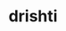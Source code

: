 ---
title: "drishti"
layout: cache
categories: [package, develop]
meta: {"compilers": ["gcc@=11.4.0", "gcc@=9.4.0", "oneapi@=2024.2.1"], "num_specs": 16, "num_specs_by_stack": {"e4s": 8, "e4s-oneapi": 7, "e4s-power": 1, "root": 16}, "oss": ["ubuntu20.04", "ubuntu22.04"], "platforms": ["linux"], "stacks": ["e4s", "e4s-oneapi", "e4s-power", "root"], "targets": ["ppc64le", "x86_64_v3"], "versions": ["0.6"]}
spec_details: [{"compiler": "gcc@=9.4.0", "hash": "eb3m34d7cfm47u3p2clznwjpe4744drx", "os": "ubuntu20.04", "platform": "linux", "size": "-", "stacks": ["e4s-power", "root"], "tarball": "https://binaries.spack.io/develop/build_cache/linux-ubuntu20.04-ppc64le/gcc-9.4.0/drishti-0.6/linux-ubuntu20.04-ppc64le-gcc-9.4.0-drishti-0.6-eb3m34d7cfm47u3p2clznwjpe4744drx.spack", "target": "ppc64le", "variants": ["build_system=python_pip"], "versions": ["0.6"]}, {"compiler": "gcc@=11.4.0", "hash": "3nbiqlpmpssr2nfcbzyoosjrwdh2i5r6", "os": "ubuntu22.04", "platform": "linux", "size": "-", "stacks": ["e4s", "root"], "tarball": "https://binaries.spack.io/develop/build_cache/linux-ubuntu22.04-x86_64_v3/gcc-11.4.0/drishti-0.6/linux-ubuntu22.04-x86_64_v3-gcc-11.4.0-drishti-0.6-3nbiqlpmpssr2nfcbzyoosjrwdh2i5r6.spack", "target": "x86_64_v3", "variants": ["build_system=python_pip"], "versions": ["0.6"]}, {"compiler": "gcc@=11.4.0", "hash": "3rjb5nvtdjxhch4xvzz4eyjuhkkc5ktt", "os": "ubuntu22.04", "platform": "linux", "size": "-", "stacks": ["e4s", "root"], "tarball": "https://binaries.spack.io/develop/build_cache/linux-ubuntu22.04-x86_64_v3/gcc-11.4.0/drishti-0.6/linux-ubuntu22.04-x86_64_v3-gcc-11.4.0-drishti-0.6-3rjb5nvtdjxhch4xvzz4eyjuhkkc5ktt.spack", "target": "x86_64_v3", "variants": ["build_system=python_pip"], "versions": ["0.6"]}, {"compiler": "gcc@=11.4.0", "hash": "b4fbc6itfegx4oei5qskt7wsgwsjiuqg", "os": "ubuntu22.04", "platform": "linux", "size": "-", "stacks": ["e4s", "root"], "tarball": "https://binaries.spack.io/develop/build_cache/linux-ubuntu22.04-x86_64_v3/gcc-11.4.0/drishti-0.6/linux-ubuntu22.04-x86_64_v3-gcc-11.4.0-drishti-0.6-b4fbc6itfegx4oei5qskt7wsgwsjiuqg.spack", "target": "x86_64_v3", "variants": ["build_system=python_pip"], "versions": ["0.6"]}, {"compiler": "gcc@=11.4.0", "hash": "ix5s26zvzhieda3ubjonuvjk5pjvauz7", "os": "ubuntu22.04", "platform": "linux", "size": "-", "stacks": ["e4s", "root"], "tarball": "https://binaries.spack.io/develop/build_cache/linux-ubuntu22.04-x86_64_v3/gcc-11.4.0/drishti-0.6/linux-ubuntu22.04-x86_64_v3-gcc-11.4.0-drishti-0.6-ix5s26zvzhieda3ubjonuvjk5pjvauz7.spack", "target": "x86_64_v3", "variants": ["build_system=python_pip"], "versions": ["0.6"]}, {"compiler": "gcc@=11.4.0", "hash": "l5w2zpuieijqmkibjhmbecggkdldfw2k", "os": "ubuntu22.04", "platform": "linux", "size": "-", "stacks": ["e4s", "root"], "tarball": "https://binaries.spack.io/develop/build_cache/linux-ubuntu22.04-x86_64_v3/gcc-11.4.0/drishti-0.6/linux-ubuntu22.04-x86_64_v3-gcc-11.4.0-drishti-0.6-l5w2zpuieijqmkibjhmbecggkdldfw2k.spack", "target": "x86_64_v3", "variants": ["build_system=python_pip"], "versions": ["0.6"]}, {"compiler": "gcc@=11.4.0", "hash": "qbdo7kz5tlncucfuboaah35b24nnqclj", "os": "ubuntu22.04", "platform": "linux", "size": "-", "stacks": ["e4s", "root"], "tarball": "https://binaries.spack.io/develop/build_cache/linux-ubuntu22.04-x86_64_v3/gcc-11.4.0/drishti-0.6/linux-ubuntu22.04-x86_64_v3-gcc-11.4.0-drishti-0.6-qbdo7kz5tlncucfuboaah35b24nnqclj.spack", "target": "x86_64_v3", "variants": ["build_system=python_pip"], "versions": ["0.6"]}, {"compiler": "gcc@=11.4.0", "hash": "tdx3tfhngrevqpbzhqxaq7w6zqm7edks", "os": "ubuntu22.04", "platform": "linux", "size": "-", "stacks": ["e4s", "root"], "tarball": "https://binaries.spack.io/develop/build_cache/linux-ubuntu22.04-x86_64_v3/gcc-11.4.0/drishti-0.6/linux-ubuntu22.04-x86_64_v3-gcc-11.4.0-drishti-0.6-tdx3tfhngrevqpbzhqxaq7w6zqm7edks.spack", "target": "x86_64_v3", "variants": ["build_system=python_pip"], "versions": ["0.6"]}, {"compiler": "gcc@=11.4.0", "hash": "txtvholnhygy2si3fk7aiinbohwnhxhv", "os": "ubuntu22.04", "platform": "linux", "size": "-", "stacks": ["e4s", "root"], "tarball": "https://binaries.spack.io/develop/build_cache/linux-ubuntu22.04-x86_64_v3/gcc-11.4.0/drishti-0.6/linux-ubuntu22.04-x86_64_v3-gcc-11.4.0-drishti-0.6-txtvholnhygy2si3fk7aiinbohwnhxhv.spack", "target": "x86_64_v3", "variants": ["build_system=python_pip"], "versions": ["0.6"]}, {"compiler": "oneapi@=2024.2.1", "hash": "4jnrszhwyi6nvxmilb37taeq4fcltpjf", "os": "ubuntu22.04", "platform": "linux", "size": "-", "stacks": ["e4s-oneapi", "root"], "tarball": "https://binaries.spack.io/develop/build_cache/linux-ubuntu22.04-x86_64_v3/oneapi-2024.2.1/drishti-0.6/linux-ubuntu22.04-x86_64_v3-oneapi-2024.2.1-drishti-0.6-4jnrszhwyi6nvxmilb37taeq4fcltpjf.spack", "target": "x86_64_v3", "variants": ["build_system=python_pip"], "versions": ["0.6"]}, {"compiler": "oneapi@=2024.2.1", "hash": "7gea3ubr2igu3ipnewvwnzprsqtwnfy4", "os": "ubuntu22.04", "platform": "linux", "size": "-", "stacks": ["e4s-oneapi", "root"], "tarball": "https://binaries.spack.io/develop/build_cache/linux-ubuntu22.04-x86_64_v3/oneapi-2024.2.1/drishti-0.6/linux-ubuntu22.04-x86_64_v3-oneapi-2024.2.1-drishti-0.6-7gea3ubr2igu3ipnewvwnzprsqtwnfy4.spack", "target": "x86_64_v3", "variants": ["build_system=python_pip"], "versions": ["0.6"]}, {"compiler": "oneapi@=2024.2.1", "hash": "cayreflcjvsf5mgas56fjtm5zvmrrrnx", "os": "ubuntu22.04", "platform": "linux", "size": "-", "stacks": ["e4s-oneapi", "root"], "tarball": "https://binaries.spack.io/develop/build_cache/linux-ubuntu22.04-x86_64_v3/oneapi-2024.2.1/drishti-0.6/linux-ubuntu22.04-x86_64_v3-oneapi-2024.2.1-drishti-0.6-cayreflcjvsf5mgas56fjtm5zvmrrrnx.spack", "target": "x86_64_v3", "variants": ["build_system=python_pip"], "versions": ["0.6"]}, {"compiler": "oneapi@=2024.2.1", "hash": "kvluj7pcfled47w2bav6niznscuysnbw", "os": "ubuntu22.04", "platform": "linux", "size": "-", "stacks": ["e4s-oneapi", "root"], "tarball": "https://binaries.spack.io/develop/build_cache/linux-ubuntu22.04-x86_64_v3/oneapi-2024.2.1/drishti-0.6/linux-ubuntu22.04-x86_64_v3-oneapi-2024.2.1-drishti-0.6-kvluj7pcfled47w2bav6niznscuysnbw.spack", "target": "x86_64_v3", "variants": ["build_system=python_pip"], "versions": ["0.6"]}, {"compiler": "oneapi@=2024.2.1", "hash": "mez7tm4mkea3oom6x3t4edeihuln4noe", "os": "ubuntu22.04", "platform": "linux", "size": "-", "stacks": ["e4s-oneapi", "root"], "tarball": "https://binaries.spack.io/develop/build_cache/linux-ubuntu22.04-x86_64_v3/oneapi-2024.2.1/drishti-0.6/linux-ubuntu22.04-x86_64_v3-oneapi-2024.2.1-drishti-0.6-mez7tm4mkea3oom6x3t4edeihuln4noe.spack", "target": "x86_64_v3", "variants": ["build_system=python_pip"], "versions": ["0.6"]}, {"compiler": "oneapi@=2024.2.1", "hash": "mxwxcd62y5bhr7ngkv6dmrtxls7v4b4z", "os": "ubuntu22.04", "platform": "linux", "size": "-", "stacks": ["e4s-oneapi", "root"], "tarball": "https://binaries.spack.io/develop/build_cache/linux-ubuntu22.04-x86_64_v3/oneapi-2024.2.1/drishti-0.6/linux-ubuntu22.04-x86_64_v3-oneapi-2024.2.1-drishti-0.6-mxwxcd62y5bhr7ngkv6dmrtxls7v4b4z.spack", "target": "x86_64_v3", "variants": ["build_system=python_pip"], "versions": ["0.6"]}, {"compiler": "oneapi@=2024.2.1", "hash": "xv3yjks7nqb32xy32xsro4vnnj3go2bc", "os": "ubuntu22.04", "platform": "linux", "size": "-", "stacks": ["e4s-oneapi", "root"], "tarball": "https://binaries.spack.io/develop/build_cache/linux-ubuntu22.04-x86_64_v3/oneapi-2024.2.1/drishti-0.6/linux-ubuntu22.04-x86_64_v3-oneapi-2024.2.1-drishti-0.6-xv3yjks7nqb32xy32xsro4vnnj3go2bc.spack", "target": "x86_64_v3", "variants": ["build_system=python_pip"], "versions": ["0.6"]}]
---